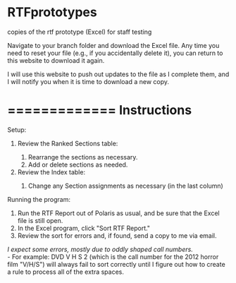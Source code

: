 RTFprototypes
=============

copies of the rtf prototype (Excel) for staff testing

Navigate to your branch folder and download the Excel file. Any time you need to reset your file (e.g., if you accidentally delete it), you can return to this website to download it again.

I will use this website to push out updates to the file as I complete them, and I will notify you when it is time to download a new copy. 

=============
Instructions
=============
Setup:
<p>
<ol>
<li>Review the Ranked Sections table:</li>
    <ol>
    <li>Rearrange the sections as necessary.</li>
    <li>Add or delete sections as needed.</li>
    </ol>
<li>Review the Index table:</li>
<ol>
<li>Change any Section assignments as necessary (in the last column)</li>
</ol>
</ol>
<p>
Running the program:
<ol>
<li>Run the RTF Report out of Polaris as usual, and be sure that the Excel file is still open. </li>
<li>In the Excel program, click "Sort RTF Report."</li>
<li>Review the sort for errors and, if found, send a copy to me via email.</li>
</ol>
<em>I expect some errors, mostly due to oddly shaped call numbers.</em><br>
-    For example: DVD V H S 2 (which is the call number for the 2012 horror film "V/H/S") will always fail to sort correctly until I figure out how to create a rule to process all of the extra spaces.



